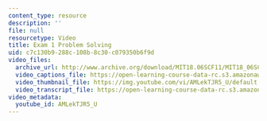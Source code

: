 ```yaml
---
content_type: resource
description: ''
file: null
resourcetype: Video
title: Exam 1 Problem Solving
uid: c7c130b9-288c-108b-8c30-c079350b6f9d
video_files:
  archive_url: http://www.archive.org/download/MIT18.06SCF11/MIT18_06SC_110714_N1_300k.mp4
  video_captions_file: https://open-learning-course-data-rc.s3.amazonaws.com/18-06sc-linear-algebra-fall-2011/7d27ea066c115df5bbbf4029fa8aeb26_AMLekTJR5_U.vtt
  video_thumbnail_file: https://img.youtube.com/vi/AMLekTJR5_U/default.jpg
  video_transcript_file: https://open-learning-course-data-rc.s3.amazonaws.com/18-06sc-linear-algebra-fall-2011/0f5a0643c2eaa5667603aa39ec807f70_AMLekTJR5_U.pdf
video_metadata:
  youtube_id: AMLekTJR5_U
---
```

